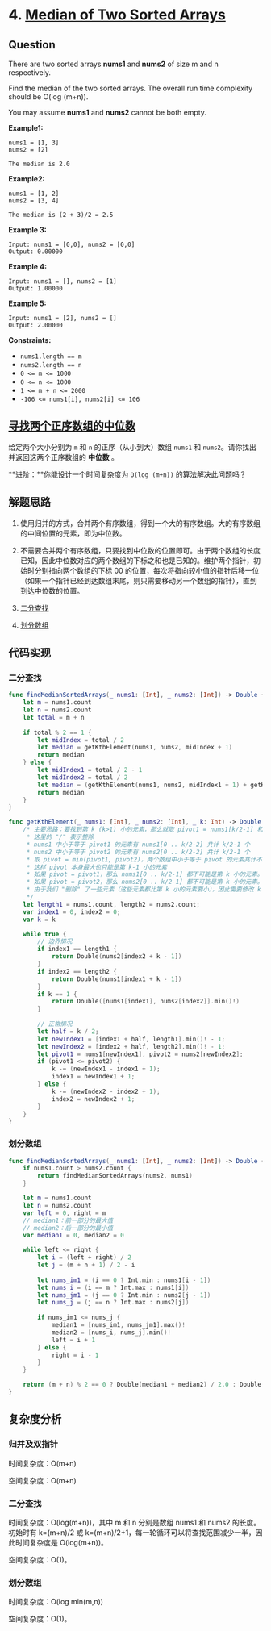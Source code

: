 # 4. [Median of Two Sorted Arrays](https://leetcode.com/problems/median-of-two-sorted-arrays/)

## Question

There are two sorted arrays **nums1** and **nums2** of size m and n respectively.

Find the median of the two sorted arrays. The overall run time complexity should be O(log (m+n)).

You may assume **nums1** and **nums2** cannot be both empty.

**Example1:**

```
nums1 = [1, 3]
nums2 = [2]

The median is 2.0
```

**Example2:**

```
nums1 = [1, 2]
nums2 = [3, 4]

The median is (2 + 3)/2 = 2.5
```

**Example 3:**

```
Input: nums1 = [0,0], nums2 = [0,0]
Output: 0.00000
```

**Example 4:**

```
Input: nums1 = [], nums2 = [1]
Output: 1.00000
```

**Example 5:**

```
Input: nums1 = [2], nums2 = []
Output: 2.00000
```

**Constraints:**

- `nums1.length == m`
- `nums2.length == n`
- `0 <= m <= 1000`
- `0 <= n <= 1000`
- `1 <= m + n <= 2000`
- `-106 <= nums1[i], nums2[i] <= 106`

## [寻找两个正序数组的中位数](https://leetcode-cn.com/problems/median-of-two-sorted-arrays/)

给定两个大小分别为 `m` 和 `n` 的正序（从小到大）数组 `nums1` 和 `nums2`。请你找出并返回这两个正序数组的 **中位数** 。

**进阶：**你能设计一个时间复杂度为 `O(log (m+n))` 的算法解决此问题吗？

## 解题思路

1. 使用归并的方式，合并两个有序数组，得到一个大的有序数组。大的有序数组的中间位置的元素，即为中位数。

2. 不需要合并两个有序数组，只要找到中位数的位置即可。由于两个数组的长度已知，因此中位数对应的两个数组的下标之和也是已知的。维护两个指针，初始时分别指向两个数组的下标 00 的位置，每次将指向较小值的指针后移一位（如果一个指针已经到达数组末尾，则只需要移动另一个数组的指针），直到到达中位数的位置。
3. [二分查找](https://leetcode-cn.com/problems/median-of-two-sorted-arrays/solution/xun-zhao-liang-ge-you-xu-shu-zu-de-zhong-wei-s-114/)
4. [划分数组](https://leetcode-cn.com/problems/median-of-two-sorted-arrays/solution/xun-zhao-liang-ge-you-xu-shu-zu-de-zhong-wei-s-114/)

## 代码实现

### 二分查找

```swift
func findMedianSortedArrays(_ nums1: [Int], _ nums2: [Int]) -> Double {
    let m = nums1.count
    let n = nums2.count
    let total = m + n
    
    if total % 2 == 1 {
        let midIndex = total / 2
        let median = getKthElement(nums1, nums2, midIndex + 1)
        return median
    } else {
        let midIndex1 = total / 2 - 1
        let midIndex2 = total / 2
        let median = (getKthElement(nums1, nums2, midIndex1 + 1) + getKthElement(nums1, nums2, midIndex2 + 1)) / 2.0
        return median
    }
}

func getKthElement(_ nums1: [Int], _ nums2: [Int], _ k: Int) -> Double {
    /* 主要思路：要找到第 k (k>1) 小的元素，那么就取 pivot1 = nums1[k/2-1] 和 pivot2 = nums2[k/2-1] 进行比较
     * 这里的 "/" 表示整除
     * nums1 中小于等于 pivot1 的元素有 nums1[0 .. k/2-2] 共计 k/2-1 个
     * nums2 中小于等于 pivot2 的元素有 nums2[0 .. k/2-2] 共计 k/2-1 个
     * 取 pivot = min(pivot1, pivot2)，两个数组中小于等于 pivot 的元素共计不会超过 (k/2-1) + (k/2-1) <= k-2 个
     * 这样 pivot 本身最大也只能是第 k-1 小的元素
     * 如果 pivot = pivot1，那么 nums1[0 .. k/2-1] 都不可能是第 k 小的元素。把这些元素全部 "删除"，剩下的作为新的 nums1 数组
     * 如果 pivot = pivot2，那么 nums2[0 .. k/2-1] 都不可能是第 k 小的元素。把这些元素全部 "删除"，剩下的作为新的 nums2 数组
     * 由于我们 "删除" 了一些元素（这些元素都比第 k 小的元素要小），因此需要修改 k 的值，减去删除的数的个数
     */
    let length1 = nums1.count, length2 = nums2.count;
    var index1 = 0, index2 = 0;
    var k = k

    while true {
        // 边界情况
        if index1 == length1 {
            return Double(nums2[index2 + k - 1])
        }
        if index2 == length2 {
            return Double(nums1[index1 + k - 1])
        }
        if k == 1 {
            return Double([nums1[index1], nums2[index2]].min()!)
        }
        
        // 正常情况
        let half = k / 2;
        let newIndex1 = [index1 + half, length1].min()! - 1;
        let newIndex2 = [index2 + half, length2].min()! - 1;
        let pivot1 = nums1[newIndex1], pivot2 = nums2[newIndex2];
        if (pivot1 <= pivot2) {
            k -= (newIndex1 - index1 + 1);
            index1 = newIndex1 + 1;
        } else {
            k -= (newIndex2 - index2 + 1);
            index2 = newIndex2 + 1;
        }
    }
}
```

### 划分数组

```swift
func findMedianSortedArrays(_ nums1: [Int], _ nums2: [Int]) -> Double {
    if nums1.count > nums2.count {
        return findMedianSortedArrays(nums2, nums1)
    }

    let m = nums1.count
    let n = nums2.count
    var left = 0, right = m
    // median1：前一部分的最大值
    // median2：后一部分的最小值
    var median1 = 0, median2 = 0

    while left <= right {
        let i = (left + right) / 2
        let j = (m + n + 1) / 2 - i
        
        let nums_im1 = (i == 0 ? Int.min : nums1[i - 1])
        let nums_i = (i == m ? Int.max : nums1[i])
        let nums_jm1 = (j == 0 ? Int.min : nums2[j - 1])
        let nums_j = (j == n ? Int.max : nums2[j])
        
        if nums_im1 <= nums_j {
            median1 = [nums_im1, nums_jm1].max()!
            median2 = [nums_i, nums_j].min()!
            left = i + 1
        } else {
            right = i - 1
        }
    }

    return (m + n) % 2 == 0 ? Double(median1 + median2) / 2.0 : Double(median1)
}
```

## 复杂度分析

### 归并及双指针

时间复杂度：O(m+n)

空间复杂度：O(m+n)

### 二分查找

时间复杂度：O(log(m+n))，其中 m 和 n 分别是数组 nums1 和 nums2 的长度。初始时有 k=(m+n)/2 或 k=(m+n)/2+1，每一轮循环可以将查找范围减少一半，因此时间复杂度是 O(log(m+n))。

空间复杂度：O(1)。

### 划分数组

时间复杂度：O(log min(m,n))

空间复杂度：O(1)。

